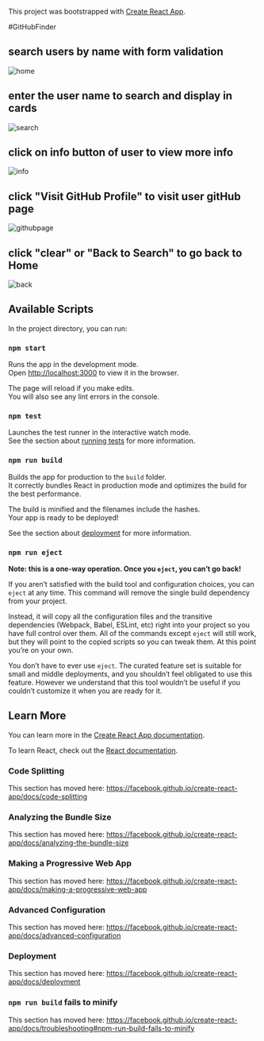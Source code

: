 This project was bootstrapped with [Create React App](https://github.com/facebook/create-react-app).

#GitHubFinder

## search users by name with form validation
![home](https://user-images.githubusercontent.com/22851920/61943319-2e9d5300-af69-11e9-841e-3219e38c6154.PNG)


## enter the user name to search and display in cards
![search](https://user-images.githubusercontent.com/22851920/61943321-2e9d5300-af69-11e9-9d4a-4a1be5ec68d1.PNG)

## click on info button of user to view more info
![info](https://user-images.githubusercontent.com/22851920/61943322-2e9d5300-af69-11e9-91dc-b060e6a52c6f.PNG)

## click "Visit GitHub Profile" to visit user gitHub page
![githubpage](https://user-images.githubusercontent.com/22851920/61943324-2e9d5300-af69-11e9-8fab-b694903c3702.PNG)

## click "clear" or "Back to Search" to go back to Home
![back](https://user-images.githubusercontent.com/22851920/61943325-2e9d5300-af69-11e9-95e4-774411f9d6fb.PNG)







## Available Scripts

In the project directory, you can run:

### `npm start`

Runs the app in the development mode.<br>
Open [http://localhost:3000](http://localhost:3000) to view it in the browser.

The page will reload if you make edits.<br>
You will also see any lint errors in the console.

### `npm test`

Launches the test runner in the interactive watch mode.<br>
See the section about [running tests](https://facebook.github.io/create-react-app/docs/running-tests) for more information.

### `npm run build`

Builds the app for production to the `build` folder.<br>
It correctly bundles React in production mode and optimizes the build for the best performance.

The build is minified and the filenames include the hashes.<br>
Your app is ready to be deployed!

See the section about [deployment](https://facebook.github.io/create-react-app/docs/deployment) for more information.

### `npm run eject`

**Note: this is a one-way operation. Once you `eject`, you can’t go back!**

If you aren’t satisfied with the build tool and configuration choices, you can `eject` at any time. This command will remove the single build dependency from your project.

Instead, it will copy all the configuration files and the transitive dependencies (Webpack, Babel, ESLint, etc) right into your project so you have full control over them. All of the commands except `eject` will still work, but they will point to the copied scripts so you can tweak them. At this point you’re on your own.

You don’t have to ever use `eject`. The curated feature set is suitable for small and middle deployments, and you shouldn’t feel obligated to use this feature. However we understand that this tool wouldn’t be useful if you couldn’t customize it when you are ready for it.

## Learn More

You can learn more in the [Create React App documentation](https://facebook.github.io/create-react-app/docs/getting-started).

To learn React, check out the [React documentation](https://reactjs.org/).

### Code Splitting

This section has moved here: https://facebook.github.io/create-react-app/docs/code-splitting

### Analyzing the Bundle Size

This section has moved here: https://facebook.github.io/create-react-app/docs/analyzing-the-bundle-size

### Making a Progressive Web App

This section has moved here: https://facebook.github.io/create-react-app/docs/making-a-progressive-web-app

### Advanced Configuration

This section has moved here: https://facebook.github.io/create-react-app/docs/advanced-configuration

### Deployment

This section has moved here: https://facebook.github.io/create-react-app/docs/deployment

### `npm run build` fails to minify

This section has moved here: https://facebook.github.io/create-react-app/docs/troubleshooting#npm-run-build-fails-to-minify
